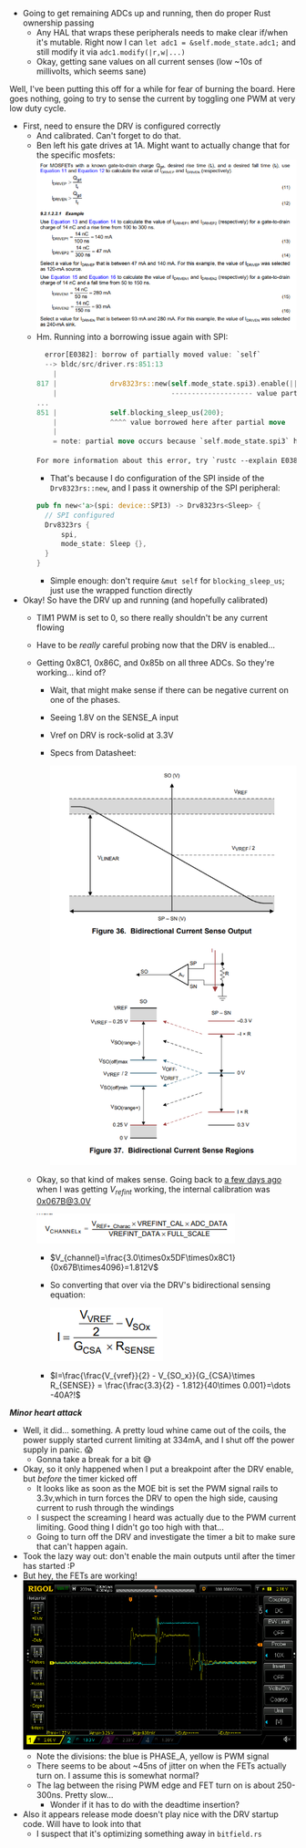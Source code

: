 - Going to get remaining ADCs up and running, then do proper Rust ownership passing
  - Any HAL that wraps these peripherals needs to make clear if/when it's mutable. Right now I can `let adc1 = &self.mode_state.adc1;` and still modify it via `adc1.modify(|r,w|...)`
  - Okay, getting sane values on all current senses (low ~10s of millivolts, which seems sane)

Well, I've been putting this off for a while for fear of burning the board. Here goes nothing, going to try to sense the current by toggling one PWM at very low duty cycle.

- First, need to ensure the DRV is configured correctly
  - And calibrated. Can't forget to do that.
  - Ben left his gate drives at 1A. Might want to actually change that for the specific mosfets:
    ![](images/2021-08-03-13-29-51.png)
  - Hm. Running into a borrowing issue again with SPI:
    ```rust
      error[E0382]: borrow of partially moved value: `self`
      --> bldc/src/driver.rs:851:13
        |
    817 |             drv8323rs::new(self.mode_state.spi3).enable(|| gpioc.bsrr.write(|w| w.bs6().set_bit()));
        |                            -------------------- value partially moved here
    ...
    851 |             self.blocking_sleep_us(200);
        |             ^^^^ value borrowed here after partial move
        |
        = note: partial move occurs because `self.mode_state.spi3` has type `stm32g4::stm32g474::SPI3`, which does not implement the `Copy` trait

    For more information about this error, try `rustc --explain E0382`.
    ```
    - That's because I do configuration of the SPI inside of the `Drv8323rs::new`, and I pass it ownership of the SPI peripheral:
    ```rust
    pub fn new<'a>(spi: device::SPI3) -> Drv8323rs<Sleep> {
      // SPI configured
      Drv8323rs {
          spi,
          mode_state: Sleep {},
      }
    }
    ```
    - Simple enough: don't require `&mut self` for `blocking_sleep_us`; just use the wrapped function directly
- Okay! So have the DRV up and running (and hopefully calibrated)
  - TIM1 PWM is set to 0, so there really shouldn't be any current flowing
  - Have to be _really_ careful probing now that the DRV is enabled...
  - Getting 0x8C1, 0x86C, and 0x85b on all three ADCs. So they're working... kind of?
    - Wait, that might make sense if there can be negative current on one of the phases.
    - Seeing 1.8V on the SENSE_A input
    - Vref on DRV is rock-solid at 3.3V
    - Specs from Datasheet:

      ![](images/2021-08-03-14-03-53.png)

  - Okay, so that kind of makes sense. Going back to [a few days ago](./20210730.md) when I was getting $V_{refint}$ working, the internal calibration was 0x067B@3.0V

    ![](images/2021-08-03-14-10-42.png)
    - $V_{channel}=\frac{3.0\times0x5DF\times0x8C1}{0x67B\times4096}=1.812V$
    - So converting that over via the DRV's bidirectional sensing equation:

      ![](images/2021-08-03-14-17-33.png)
    - $I=\frac{\frac{V_{vref}}{2} - V_{SO_x}}{G_{CSA}\times R_{SENSE}} = \frac{\frac{3.3}{2} - 1.812}{40\times 0.001}=\dots -40A?!$

___Minor heart attack___

- Well, it did... something. A pretty loud whine came out of the coils, the power supply started current limiting at 334mA, and I shut off the power supply in panic. :scream:
  - Gonna take a break for a bit :sweat_smile:
- Okay, so it only happened when I put a breakpoint after the DRV enable, but _before_ the timer kicked off
  - It looks like as soon as the MOE bit is set the PWM signal rails to 3.3v,which in turn forces the DRV to open the high side, causing current to rush through the windings
  - I suspect the screaming I heard was actually due to the PWM current limiting. Good thing I didn't go too high with that...
  - Going to turn off the DRV and investigate the timer a bit to make sure that can't happen again.
- Took the lazy way out: don't enable the main outputs until after the timer has started :P
- But hey, the FETs are working!
  ![](images/2021-08-03-20-42-55.png)
  - Note the divisions: the blue is PHASE_A, yellow is PWM signal
  - There seems to be about ~45ns of jitter on when the FETs actually turn on. I assume this is somewhat normal?
  - The lag between the rising PWM edge and FET turn on is about 250-300ns. Pretty slow...
    - Wonder if it has to do with the deadtime insertion?
- Also it appears release mode doesn't play nice with the DRV startup code. Will have to look into that
  - I suspect that it's optimizing something away in `bitfield.rs`
